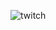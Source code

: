 ![twitch](https://github.com/rachidsahli/reporting-twitch/assets/134428938/d56cffb8-68b7-49a7-87a2-af8d16729d68)
